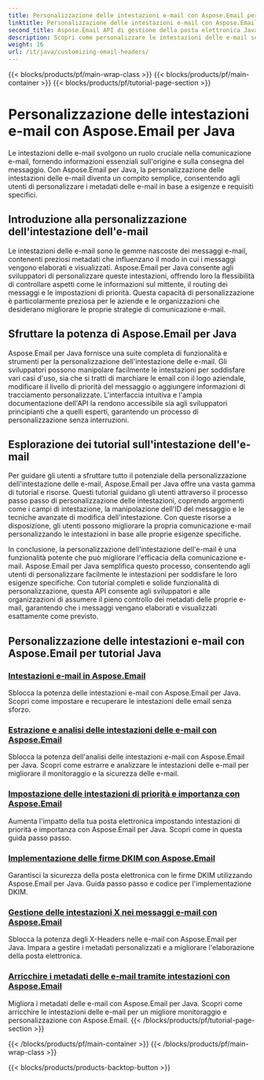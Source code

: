 ```yaml
---
title: Personalizzazione delle intestazioni e-mail con Aspose.Email per Java
linktitle: Personalizzazione delle intestazioni e-mail con Aspose.Email per Java
second_title: Aspose.Email API di gestione della posta elettronica Java
description: Scopri come personalizzare le intestazioni delle e-mail senza sforzo con Aspose.Email per Java. Tuffati nei tutorial e sfrutta la potenza della personalizzazione dell'intestazione delle email.
weight: 16
url: /it/java/customizing-email-headers/
---
```


{{< blocks/products/pf/main-wrap-class >}}
{{< blocks/products/pf/main-container >}}
{{< blocks/products/pf/tutorial-page-section >}}

# Personalizzazione delle intestazioni e-mail con Aspose.Email per Java


Le intestazioni delle e-mail svolgono un ruolo cruciale nella comunicazione e-mail, fornendo informazioni essenziali sull'origine e sulla consegna del messaggio. Con Aspose.Email per Java, la personalizzazione delle intestazioni delle e-mail diventa un compito semplice, consentendo agli utenti di personalizzare i metadati delle e-mail in base a esigenze e requisiti specifici.

## Introduzione alla personalizzazione dell'intestazione dell'e-mail

Le intestazioni delle e-mail sono le gemme nascoste dei messaggi e-mail, contenenti preziosi metadati che influenzano il modo in cui i messaggi vengono elaborati e visualizzati. Aspose.Email per Java consente agli sviluppatori di personalizzare queste intestazioni, offrendo loro la flessibilità di controllare aspetti come le informazioni sul mittente, il routing dei messaggi e le impostazioni di priorità. Questa capacità di personalizzazione è particolarmente preziosa per le aziende e le organizzazioni che desiderano migliorare le proprie strategie di comunicazione e-mail.

## Sfruttare la potenza di Aspose.Email per Java

Aspose.Email per Java fornisce una suite completa di funzionalità e strumenti per la personalizzazione dell'intestazione delle e-mail. Gli sviluppatori possono manipolare facilmente le intestazioni per soddisfare vari casi d'uso, sia che si tratti di marchiare le email con il logo aziendale, modificare il livello di priorità del messaggio o aggiungere informazioni di tracciamento personalizzate. L'interfaccia intuitiva e l'ampia documentazione dell'API la rendono accessibile sia agli sviluppatori principianti che a quelli esperti, garantendo un processo di personalizzazione senza interruzioni.

## Esplorazione dei tutorial sull'intestazione dell'e-mail

Per guidare gli utenti a sfruttare tutto il potenziale della personalizzazione dell'intestazione delle e-mail, Aspose.Email per Java offre una vasta gamma di tutorial e risorse. Questi tutorial guidano gli utenti attraverso il processo passo passo di personalizzazione delle intestazioni, coprendo argomenti come i campi di intestazione, la manipolazione dell'ID del messaggio e le tecniche avanzate di modifica dell'intestazione. Con queste risorse a disposizione, gli utenti possono migliorare la propria comunicazione e-mail personalizzando le intestazioni in base alle proprie esigenze specifiche.

In conclusione, la personalizzazione dell'intestazione dell'e-mail è una funzionalità potente che può migliorare l'efficacia della comunicazione e-mail. Aspose.Email per Java semplifica questo processo, consentendo agli utenti di personalizzare facilmente le intestazioni per soddisfare le loro esigenze specifiche. Con tutorial completi e solide funzionalità di personalizzazione, questa API consente agli sviluppatori e alle organizzazioni di assumere il pieno controllo dei metadati delle proprie e-mail, garantendo che i messaggi vengano elaborati e visualizzati esattamente come previsto.

## Personalizzazione delle intestazioni e-mail con Aspose.Email per tutorial Java
### [Intestazioni e-mail in Aspose.Email](./email-headers/)
Sblocca la potenza delle intestazioni e-mail con Aspose.Email per Java. Scopri come impostare e recuperare le intestazioni delle email senza sforzo.
### [Estrazione e analisi delle intestazioni delle e-mail con Aspose.Email](./extracting-and-analyzing-email-headers/)
Sblocca la potenza dell'analisi delle intestazioni e-mail con Aspose.Email per Java. Scopri come estrarre e analizzare le intestazioni delle e-mail per migliorare il monitoraggio e la sicurezza delle e-mail.
### [Impostazione delle intestazioni di priorità e importanza con Aspose.Email](./setting-priority-and-importance-headers/)
Aumenta l'impatto della tua posta elettronica impostando intestazioni di priorità e importanza con Aspose.Email per Java. Scopri come in questa guida passo passo.
### [Implementazione delle firme DKIM con Aspose.Email](./dkim-signatures-implementation/)
Garantisci la sicurezza della posta elettronica con le firme DKIM utilizzando Aspose.Email per Java. Guida passo passo e codice per l'implementazione DKIM.
### [Gestione delle intestazioni X nei messaggi e-mail con Aspose.Email](./managing-x-headers-in-email-messages/)
Sblocca la potenza degli X-Headers nelle e-mail con Aspose.Email per Java. Impara a gestire i metadati personalizzati e a migliorare l'elaborazione della posta elettronica.
### [Arricchire i metadati delle e-mail tramite intestazioni con Aspose.Email](./enriching-email-metadata-through-headers/)
Migliora i metadati delle e-mail con Aspose.Email per Java. Scopri come arricchire le intestazioni delle e-mail per un migliore monitoraggio e personalizzazione con Aspose.Email.
{{< /blocks/products/pf/tutorial-page-section >}}

{{< /blocks/products/pf/main-container >}}
{{< /blocks/products/pf/main-wrap-class >}}

{{< blocks/products/products-backtop-button >}}
